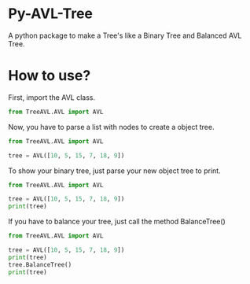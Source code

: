 # Py-AVL-Tree
A python package to make a Tree's like a Binary Tree and Balanced AVL Tree.


# How to use?

First, import the AVL class.

```python
from TreeAVL.AVL import AVL
```

Now, you have to parse a list with nodes to create a object tree.

```python
from TreeAVL.AVL import AVL

tree = AVL([10, 5, 15, 7, 18, 9])
```

To show your binary tree, just parse your new object tree to print.

```python
from TreeAVL.AVL import AVL

tree = AVL([10, 5, 15, 7, 18, 9])
print(tree)
```

If you have to balance your tree, just call the method BalanceTree()

```python
from TreeAVL.AVL import AVL

tree = AVL([10, 5, 15, 7, 18, 9])
print(tree)
tree.BalanceTree()
print(tree)
```